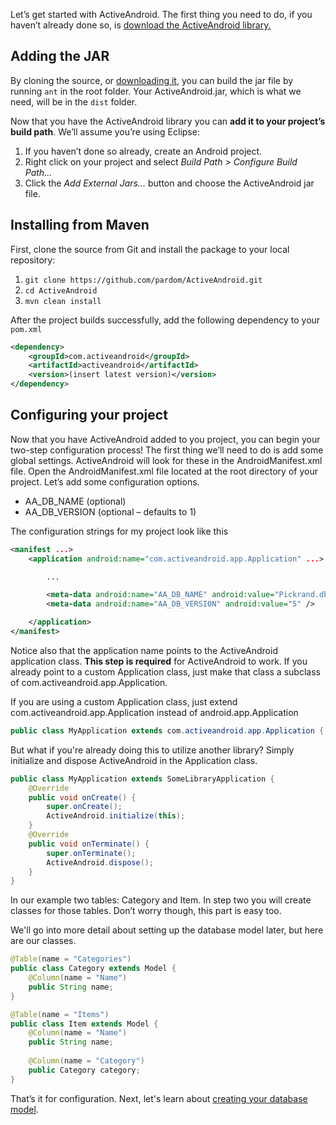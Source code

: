 Let’s get started with ActiveAndroid. The first thing you need to do, if you haven’t already done so, is [download the ActiveAndroid library.](https://github.com/pardom/ActiveAndroid/archive/master.zip)


## Adding the JAR

By cloning the source, or [downloading it](https://github.com/pardom/ActiveAndroid/archive/master.zip), you can build the jar file by running `ant` in the root folder. Your ActiveAndroid.jar, which is what we need, will be in the `dist` folder.

Now that you have the ActiveAndroid library you can **add it to your project’s build path**. We’ll assume you’re using Eclipse:

1. If you haven’t done so already, create an Android project.
2. Right click on your project and select _Build Path > Configure Build Path…_
3. Click the _Add External Jars…_ button and choose the ActiveAndroid jar file.


## Installing from Maven

First, clone the source from Git and install the package to your local repository:

1. `git clone https://github.com/pardom/ActiveAndroid.git`
2. `cd ActiveAndroid`
3. `mvn clean install`

After the project builds successfully, add the following dependency to your `pom.xml`

```xml
<dependency>
	<groupId>com.activeandroid</groupId>
	<artifactId>activeandroid</artifactId>
	<version>(insert latest version)</version>
</dependency>
```

## Configuring your project

Now that you have ActiveAndroid added to you project, you can begin your two-step configuration process! The first thing we’ll need to do is add some global settings. ActiveAndroid will look for these in the AndroidManifest.xml file. Open the AndroidManifest.xml file located at the root directory of your project. Let’s add some configuration options.

* AA_DB_NAME (optional)
* AA_DB_VERSION (optional – defaults to 1)

The configuration strings for my project look like this

```xml
<manifest ...>
	<application android:name="com.activeandroid.app.Application" ...>

		...

		<meta-data android:name="AA_DB_NAME" android:value="Pickrand.db" />
		<meta-data android:name="AA_DB_VERSION" android:value="5" />

	</application>
</manifest>
```

Notice also that the application name points to the ActiveAndroid application class. **This step is required** for ActiveAndroid to work. If you already point to a custom Application class, just make that class a subclass of com.activeandroid.app.Application.

If you are using a custom Application class, just extend com.activeandroid.app.Application instead of android.app.Application

```java
public class MyApplication extends com.activeandroid.app.Application { ...
```

But what if you're already doing this to utilize another library? Simply initialize and dispose ActiveAndroid in the Application class.

```java
public class MyApplication extends SomeLibraryApplication {
	@Override
	public void onCreate() {
		super.onCreate();
		ActiveAndroid.initialize(this);
	}
	@Override
	public void onTerminate() {
		super.onTerminate();
		ActiveAndroid.dispose();
	}
}
```

In our example two tables: Category and Item. In step two you will create classes for those tables. Don’t worry though, this part is easy too.

We'll go into more detail about setting up the database model later, but here are our classes.

```java
@Table(name = "Categories")
public class Category extends Model { 
	@Column(name = "Name")
	public String name;
}

@Table(name = "Items")
public class Item extends Model {
	@Column(name = "Name")
	public String name;
 
	@Column(name = "Category")
	public Category category;
}
```

That’s it for configuration. Next, let's learn about [creating your database model](Creating-your-database-model).